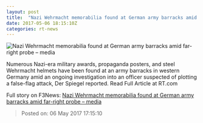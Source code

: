 ```yaml
---
layout: post
title:  "Nazi Wehrmacht memorabilia found at German army barracks amid far-right probe – media"
date: 2017-05-06 18:15:10Z
categories: rt-news
---
```


![Nazi Wehrmacht memorabilia found at German army barracks amid far-right probe – media](https://cdn.rt.com/files/2017.05/article/590e0c4cc3618802458b4594.jpg)

Numerous Nazi-era military awards, propaganda posters, and steel Wehrmacht helmets have been found at an army barracks in western Germany amid an ongoing investigation into an officer suspected of plotting a false-flag attack, Der Spiegel reported. Read Full Article at RT.com


Full story on F3News: [Nazi Wehrmacht memorabilia found at German army barracks amid far-right probe – media](http://www.f3nws.com/n/GEgZN)

> Posted on: 06 May 2017 17:15:10
